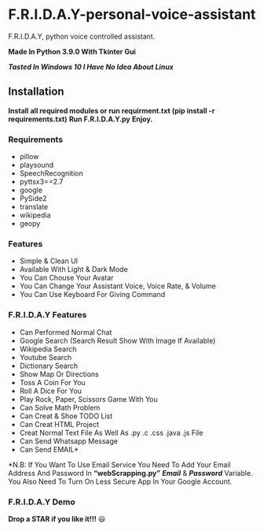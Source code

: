 # F.R.I.D.A.Y-personal-voice-assistant
F.R.I.D.A.Y, python voice controlled assistant.


**Made In Python 3.9.0 With Tkinter Gui**

***Tasted In Windows 10 I Have No Idea About Linux***

## Installation 
**Install all required modules or run requirment.txt (pip install -r requirements.txt)**
**Run F.R.I.D.A.Y.py**
**Enjoy.**


### Requirements
- pillow 
- playsound
- SpeechRecognition
- pyttsx3==2.7
- google
- PySide2
- translate
- wikipedia
- geopy


### Features
- Simple & Clean UI
- Available With Light & Dark Mode
- You Can Chouse Your Avatar
- You Can Change Your Assistant Voice, Voice Rate, & Volume
- You Can Use Keyboard For Giving Command


### F.R.I.D.A.Y Features 
- Can Performed Normal Chat
- Google Search (Search Result Show With Image If Available)
- Wikipedia Search
- Youtube Search
- Dictionary Search
- Show Map Or Directions
- Toss A Coin For You
- Roll A Dice For You
- Play Rock, Paper, Scissors Game With You
- Can Solve Math Problem
- Can Creat & Shoe TODO List
- Can Creat HTML Project
- Creat Normal Text File As Well As .py .c .css .java .js File
- Can Send Whatsapp Message 
- Can Send EMAIL*



*N.B: If You Want To Use Email Service You Need To Add Your Email Address And Password In  **“webScrapping.py”** ***Email*** & ***Password*** Variable.
You Also Need To Turn On Less Secure App In Your Google Account. 


### F.R.I.D.A.Y Demo





**Drop a STAR if you like it!!!** 😃

